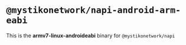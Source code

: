 # `@mystikonetwork/napi-android-arm-eabi`

This is the **armv7-linux-androideabi** binary for `@mystikonetwork/napi`
